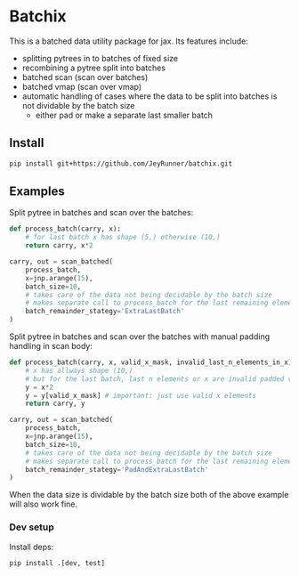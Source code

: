 # Batchix
This is a batched data utility package for jax.
Its features include:
 - splitting pytrees in to batches of fixed size 
 - recombining a pytree split into batches
 - batched scan (scan over batches)
 - batched vmap (scan over vmap)
 - automatic handling of cases where the data to be split into batches is not dividable by the batch size
    - either pad or make a separate last smaller batch

## Install
```bash
pip install git+https://github.com/JeyRunner/batchix.git
```

## Examples
Split pytree in batches and scan over the batches:
```python
def process_batch(carry, x):
    # for last batch x has shape (5,) otherwise (10,)
    return carry, x*2

carry, out = scan_batched(
    process_batch,
    x=jnp.arange(15),
    batch_size=10,
    # takes care of the data not being decidable by the batch size
    # makes separate call to process_batch for the last remaining elements
    batch_remainder_stategy='ExtraLastBatch'
)
```

Split pytree in batches and scan over the batches with manual padding handling in scan body:
```python
def process_batch(carry, x, valid_x_mask, invalid_last_n_elements_in_x):
    # x has allways shape (10,)
    # but for the last batch, last n elements or x are invalid padded values
    y = x*2
    y = y[valid_x_mask] # important: just use valid x elements
    return carry, y

carry, out = scan_batched(
    process_batch,
    x=jnp.arange(15),
    batch_size=10,
    # takes care of the data not being decidable by the batch size
    # makes separate call to process_batch for the last remaining elements
    batch_remainder_stategy='PadAndExtraLastBatch'
)
```
When the data size is dividable by the batch size both of the above example will also work fine.


### Dev setup
Install deps:
```bash
pip install .[dev, test]
```